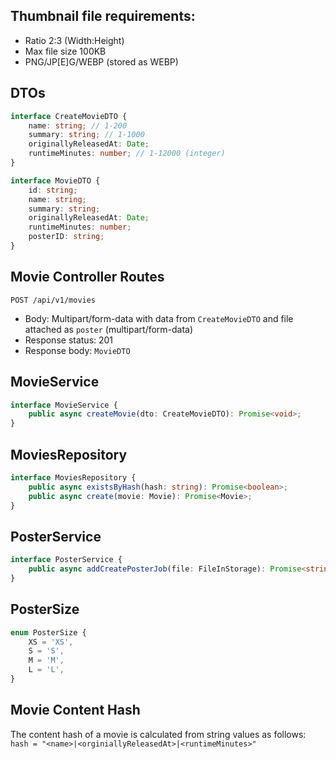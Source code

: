 ## Thumbnail file requirements:
* Ratio 2:3 (Width:Height)
* Max file size 100KB
* PNG/JP[E]G/WEBP (stored as WEBP)

## DTOs
```typescript
interface CreateMovieDTO {
    name: string; // 1-200
    summary: string; // 1-1000
    originallyReleasedAt: Date;
    runtimeMinutes: number; // 1-12000 (integer)
}

interface MovieDTO {
    id: string;
    name: string;
    summary: string;
    originallyReleasedAt: Date;
    runtimeMinutes: number;
    posterID: string;
}
```

## Movie Controller Routes
`POST /api/v1/movies`

* Body: Multipart/form-data with data from `CreateMovieDTO` and file attached as `poster` (multipart/form-data)
* Response status: 201
* Response body: `MovieDTO`

## MovieService
```ts
interface MovieService {
    public async createMovie(dto: CreateMovieDTO): Promise<void>;
}
```

## MoviesRepository
```ts
interface MoviesRepository {
    public async existsByHash(hash: string): Promise<boolean>;
    public async create(movie: Movie): Promise<Movie>;
}
```

## PosterService
```ts
interface PosterService {
    public async addCreatePosterJob(file: FileInStorage): Promise<string>
}
```

## PosterSize
```ts
enum PosterSize {
    XS = 'XS',
    S = 'S',
    M = 'M',
    L = 'L',
}
```

## Movie Content Hash
The content hash of a movie is calculated from string values as follows:
`hash = "<name>|<orginiallyReleasedAt>|<runtimeMinutes>"`